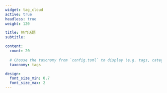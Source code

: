 ```yaml
---
widget: tag_cloud
active: true
headless: true
weight: 120

title: 热门话题
subtitle:

content:
  count: 20
  
  # Choose the taxonomy from `config.toml` to display (e.g. tags, categories)
  taxonomy: tags

design:
  font_size_min: 0.7
  font_size_max: 2
---
```

